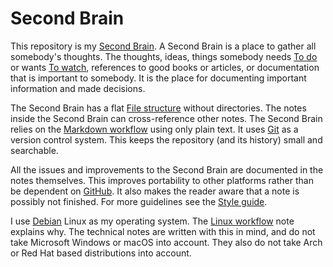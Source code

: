# Second Brain

This repository is my [Second Brain](https://www.buildingasecondbrain.com/).
A Second Brain is a place to gather all somebody's thoughts.
The thoughts, ideas, things somebody needs [To do](/to-do.md) or wants [To watch](/to-watch.md), references to good books or articles, or documentation that is important to somebody.
It is the place for documenting important information and made decisions.

The Second Brain has a flat [File structure](/file-structure.md) without directories.
The notes inside the Second Brain can cross-reference other notes.
The Second Brain relies on the [Markdown workflow](/markdown-workflow.md) using only plain text.
It uses [Git](/git.md) as a version control system.
This keeps the repository (and its history) small and searchable.

All the issues and improvements to the Second Brain are documented in the notes themselves.
This improves portability to other platforms rather than be dependent on [GitHub](https://github.com/).
It also makes the reader aware that a note is possibly not finished.
For more guidelines see the [Style guide](/style-guide.md).

I use [Debian](https://www.debian.org/) Linux as my operating system.
The [Linux workflow](/linux-workflow.md) note explains why.
The technical notes are written with this in mind, and do not take Microsoft Windows or macOS into account.
They also do not take Arch or Red Hat based distributions into account.
